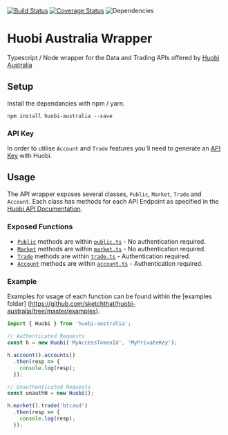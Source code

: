 [![Build Status](https://travis-ci.org/sketchthat/huobi-australia.svg?branch=master)](https://travis-ci.org/sketchthat/huobi-australia) [![Coverage Status](https://coveralls.io/repos/github/sketchthat/huobi-australia/badge.svg?branch=master)](https://coveralls.io/github/sketchthat/huobi-australia?branch=master)
![Dependencies](https://david-dm.org/sketchthat/huobi-australia.svg)

# Huobi Australia Wrapper

Typescript / Node wrapper for the Data and Trading APIs offered by [Huobi Australia](https://huobi.com.au)

## Setup

Install the dependancies with npm / yarn.

```
npm install huobi-australia --save
```

### API Key

In order to utilise `Account` and `Trade` features you'll need to generate an [API Key](https://www.huobi.com.au/user/api) with Huobi.

## Usage

The API wrapper exposes several classes, `Public`, `Market`, `Trade` and `Account`. Each class has methods for each API Endpoint as specified in the [Huobi API Documentation](https://huobiaustralia.readme.io/docs/rest-api-reference).

### Exposed Functions

- [`Public`](https://github.com/sketchthat/huobi-australia/wiki/Public-Functions) methods are within [`public.ts`](https://github.com/sketchthat/huobi-australia/blob/master/src/public.ts) - No authentication required.
- [`Market`](https://github.com/sketchthat/huobi-australia/wiki/Market-Functions) methods are within [`market.ts`](https://github.com/sketchthat/huobi-australia/blob/master/src/market.ts) - No authentication required.
- [`Trade`](https://github.com/sketchthat/huobi-australia/wiki/Trade-Functions) methods are within [`trade.ts`](https://github.com/sketchthat/huobi-australia/blob/master/src/trade.ts) - Authentication required.
- [`Account`](https://github.com/sketchthat/huobi-australia/wiki/Account-Functions) methods are within [`account.ts`](https://github.com/sketchthat/huobi-australia/blob/master/src/account.ts) - Authentication required.

### Example

Examples for usage of each function can be found within the [examples folder]
(https://github.com/sketchthat/huobi-australia/tree/master/examples).

```typescript
import { Huobi } from 'huobi-australia';

// Authenticated Requests
const h = new Huobi('MyAccessTokenId', 'MyPrivateKey');

h.account().accounts()
  .then(resp => {
    console.log(resp);
  });

// Unauthenticated Requests
const unauthH = new Huobi();

h.market().trade('btcaud')
  .then(resp => {
    console.log(resp);
  });
```


